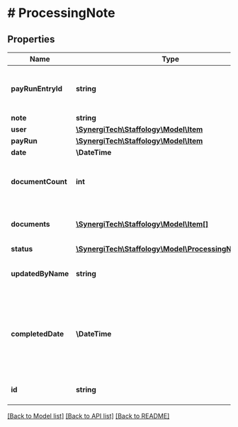 # # ProcessingNote

## Properties

Name | Type | Description | Notes
------------ | ------------- | ------------- | -------------
**payRunEntryId** | **string** | The Id of the payrunEntry this ProcessingNote relates to, if any | [optional]
**note** | **string** |  |
**user** | [**\SynergiTech\Staffology\Model\Item**](Item.md) |  | [optional]
**payRun** | [**\SynergiTech\Staffology\Model\Item**](Item.md) |  | [optional]
**date** | **\DateTime** |  | [optional]
**documentCount** | **int** | [readonly] The number of attachments associated with this model | [optional]
**documents** | [**\SynergiTech\Staffology\Model\Item[]**](Item.md) | [readonly] The attachments associated with this model | [optional]
**status** | [**\SynergiTech\Staffology\Model\ProcessingNoteStatus**](ProcessingNoteStatus.md) |  | [optional]
**updatedByName** | **string** | Name of the user who was last to update the record | [optional]
**completedDate** | **\DateTime** | UpdatedDate is assigned to this to get around the base implementation of UpdatedDate having [JsonIgnore] tag | [optional]
**id** | **string** | [readonly] The unique id of the object | [optional] [readonly]

[[Back to Model list]](../../README.md#models) [[Back to API list]](../../README.md#endpoints) [[Back to README]](../../README.md)
